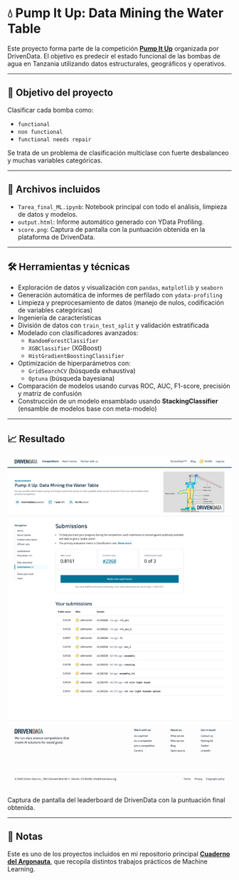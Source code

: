 # 💧 Pump It Up: Data Mining the Water Table

Este proyecto forma parte de la competición [**Pump It Up**](https://www.drivendata.org/competitions/7/pump-it-up-data-mining-the-water-table/page/25/) organizada por DrivenData. El objetivo es predecir el estado funcional de las bombas de agua en Tanzania utilizando datos estructurales, geográficos y operativos.

---

## 🧠 Objetivo del proyecto

Clasificar cada bomba como:
- `functional`
- `non functional`
- `functional needs repair`

Se trata de un problema de clasificación multiclase con fuerte desbalanceo y muchas variables categóricas.

---

## 📂 Archivos incluidos

- `Tarea_final_ML.ipynb`: Notebook principal con todo el análisis, limpieza de datos y modelos.
- `output.html`: Informe automático generado con YData Profiling.
- `score.png`: Captura de pantalla con la puntuación obtenida en la plataforma de DrivenData.

---

## 🛠 Herramientas y técnicas

- Exploración de datos y visualización con `pandas`, `matplotlib` y `seaborn`
- Generación automática de informes de perfilado con `ydata-profiling`
- Limpieza y preprocesamiento de datos (manejo de nulos, codificación de variables categóricas)
- Ingeniería de características
- División de datos con `train_test_split` y validación estratificada
- Modelado con clasificadores avanzados:
  - `RandomForestClassifier`
  - `XGBClassifier` (XGBoost)
  - `HistGradientBoostingClassifier`
- Optimización de hiperparámetros con:
  - `GridSearchCV` (búsqueda exhaustiva)
  - `Optuna` (búsqueda bayesiana)
- Comparación de modelos usando curvas ROC, AUC, F1-score, precisión y matriz de confusión
- Construcción de un modelo ensamblado usando **StackingClassifier** (ensamble de modelos base con meta-modelo)

---

## 📈 Resultado

![](./Pump_It_Up_ML/Scoring.png)

Captura de pantalla del leaderboard de DrivenData con la puntuación final obtenida.

---

## 📝 Notas

Este es uno de los proyectos incluidos en mi repositorio principal [**Cuaderno del Argonauta**](../), que recopila distintos trabajos prácticos de Machine Learning.
